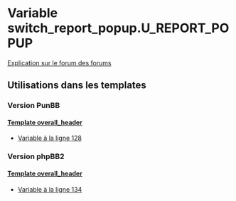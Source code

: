 # Variable switch_report_popup.U_REPORT_POPUP
[Explication sur le forum des forums](http://forum.forumactif.com/t294113-listing-des-variables#switch_report_popup.U_REPORT_POPUP)

## Utilisations dans les templates

### Version PunBB

#### [Template overall_header](punbb/overall_header.md)
* [Variable à la ligne 128](../punbb/overall_header.tpl#L128)

### Version phpBB2

#### [Template overall_header](subsilver/overall_header.md)
* [Variable à la ligne 134](../subsilver/overall_header.tpl#L134)